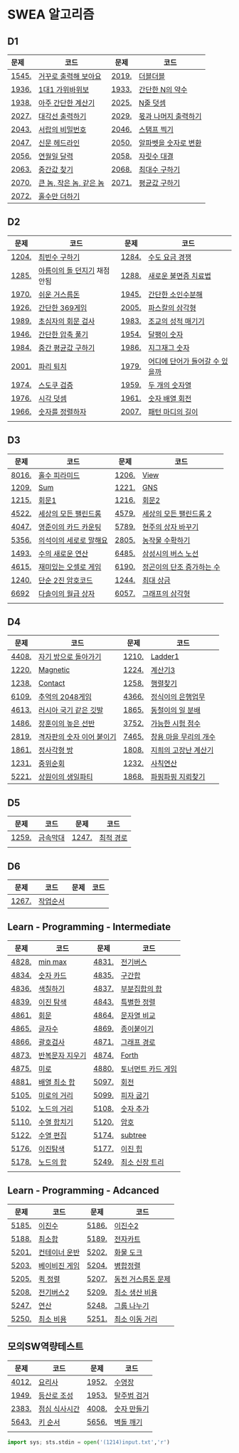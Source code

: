 # SWEA 알고리즘

## D1

| 문제                                                         | 코드                                    | 문제                                                         | 코드                                 |
| :----------------------------------------------------------- | --------------------------------------- | ------------------------------------------------------------ | ------------------------------------ |
| [1545.](https://swexpertacademy.com/main/code/problem/problemDetail.do?contestProbId=AV2gbY0qAAQBBAS0&categoryId=AV2gbY0qAAQBBAS0&categoryType=CODE#) | [거꾸로 출력해 보아요](./D1/1545.py)    | [2019.](https://swexpertacademy.com/main/code/problem/problemDetail.do?contestProbId=AV5QDEX6AqwDFAUq&categoryId=AV5QDEX6AqwDFAUq&categoryType=CODE) | [더블더블](./D1/2019.py)             |
| [1936.](https://swexpertacademy.com/main/code/problem/problemDetail.do?contestProbId=AV5PjKXKALcDFAUq&categoryId=AV5PjKXKALcDFAUq&categoryType=CODE) | [1대1 가위바위보](./D1/1936.py)         | [1933.](https://swexpertacademy.com/main/code/problem/problemDetail.do?contestProbId=AV5PhcWaAKIDFAUq&categoryId=AV5PhcWaAKIDFAUq&categoryType=CODE) | [간단한 N의 약수](./D1/1933.py)      |
| [1938.](https://swexpertacademy.com/main/code/problem/problemDetail.do?contestProbId=AV5PjsYKAMIDFAUq&categoryId=AV5PjsYKAMIDFAUq&categoryType=CODE) | [아주 간단한 계산기](./D1/1938.py)      | [2025.](https://swexpertacademy.com/main/code/problem/problemDetail.do?contestProbId=AV5QFZtaAscDFAUq&categoryId=AV5QFZtaAscDFAUq&categoryType=CODE) | [N줄 덧셈](./D1/2025.py)             |
| [2027.](https://swexpertacademy.com/main/code/problem/problemDetail.do?contestProbId=AV5QFuZ6As0DFAUq&categoryId=AV5QFuZ6As0DFAUq&categoryType=CODE) | [대각선 출력하기](./D1/2027.py)         | [2029.](https://swexpertacademy.com/main/code/problem/problemDetail.do?contestProbId=AV5QGNvKAtEDFAUq&categoryId=AV5QGNvKAtEDFAUq&categoryType=CODE) | [몫과 나머지 출력하기](./D1/2029.py) |
| [2043.](https://swexpertacademy.com/main/code/problem/problemDetail.do?contestProbId=AV5QJ_8KAx8DFAUq&categoryId=AV5QJ_8KAx8DFAUq&categoryType=CODE) | [서랍의 비밀번호](./D1/2043.py)         | [2046.](https://swexpertacademy.com/main/code/problem/problemDetail.do?contestProbId=AV5QKdT6AyYDFAUq&categoryId=AV5QKdT6AyYDFAUq&categoryType=CODE) | [스탬프 찍기](./D1/2046.py)          |
| [2047.](https://swexpertacademy.com/main/code/problem/problemDetail.do?contestProbId=AV5QKsLaAy0DFAUq&categoryId=AV5QKsLaAy0DFAUq&categoryType=CODE) | [신문 헤드라인](./D1/2047.py)           | [2050.](https://swexpertacademy.com/main/code/problem/problemDetail.do?contestProbId=AV5QLGxKAzQDFAUq&categoryId=AV5QLGxKAzQDFAUq&categoryType=CODE) | [알파벳을 숫자로 변환](./D1/2050.py) |
| [2056.](https://swexpertacademy.com/main/code/problem/problemDetail.do?contestProbId=AV5QLkdKAz4DFAUq&categoryId=AV5QLkdKAz4DFAUq&categoryType=CODE) | [연월일 달력](./D1/2056.py)             | [2058.](https://swexpertacademy.com/main/code/problem/problemDetail.do?contestProbId=AV5QPRjqA10DFAUq&categoryId=AV5QPRjqA10DFAUq&categoryType=CODE) | [자릿수 대결](./D1/2058.py)          |
| [2063.](https://swexpertacademy.com/main/code/problem/problemDetail.do?contestProbId=AV5QPsXKA2UDFAUq&categoryId=AV5QPsXKA2UDFAUq&categoryType=CODE) | [중간값 찾기](./D1/2063.py)             | [2068.](https://swexpertacademy.com/main/code/problem/problemDetail.do?contestProbId=AV5QQhbqA4QDFAUq&categoryId=AV5QQhbqA4QDFAUq&categoryType=CODE) | [최대수 구하기](./D1/2068.py)        |
| [2070.](https://swexpertacademy.com/main/code/problem/problemDetail.do?contestProbId=AV5QQ6qqA40DFAUq&categoryId=AV5QQ6qqA40DFAUq&categoryType=CODE) | [큰 놈, 작은 놈, 같은 놈](./D1/2070.py) | [2071.](https://swexpertacademy.com/main/code/problem/problemDetail.do?contestProbId=AV5QRnJqA5cDFAUq&categoryId=AV5QRnJqA5cDFAUq&categoryType=CODE) | [평균값 구하기](./D1/2071.py)        |
| [2072.](https://swexpertacademy.com/main/code/problem/problemDetail.do?contestProbId=AV5QSEhaA5sDFAUq&categoryId=AV5QSEhaA5sDFAUq&categoryType=CODE) | [홀수만 더하기](./D1/2072.py)           |                                                              |                                      |

## D2

| 문제                                                         | 코드                                         | 문제                                                         | 코드                                           |
| ------------------------------------------------------------ | -------------------------------------------- | ------------------------------------------------------------ | ---------------------------------------------- |
| [1204.](https://swexpertacademy.com/main/code/problem/problemDetail.do?contestProbId=AV13zo1KAAACFAYh&categoryId=AV13zo1KAAACFAYh&categoryType=CODE) | [최빈수 구하기](./D2/1204.py)                | [1284.](https://swexpertacademy.com/main/code/problem/problemDetail.do?contestProbId=AV189xUaI8UCFAZN&categoryId=AV189xUaI8UCFAZN&categoryType=CODE) | [수도 요금 경쟁](./D2/1284.py)                 |
| [1285.](https://swexpertacademy.com/main/code/problem/problemDetail.do?contestProbId=AV18-stqI8oCFAZN&categoryId=AV18-stqI8oCFAZN&categoryType=CODE) | [아름이의 돌 던지기](./D2/1285.py) 채점 안됨 | [1288.](https://swexpertacademy.com/main/code/problem/problemDetail.do?contestProbId=AV18_yw6I9MCFAZN&categoryId=AV18_yw6I9MCFAZN&categoryType=CODE) | [새로운 불면증 치료법](./D2/1288.py)           |
| [1970.](https://swexpertacademy.com/main/code/problem/problemDetail.do?contestProbId=AV5PsIl6AXIDFAUq&categoryId=AV5PsIl6AXIDFAUq&categoryType=CODE) | [쉬운 거스름돈](./D2/1970.py)                | [1945.](https://swexpertacademy.com/main/code/problem/problemDetail.do?contestProbId=AV5Pl0Q6ANQDFAUq&categoryId=AV5Pl0Q6ANQDFAUq&categoryType=CODE) | [간단한 소인수분해](./D2/1945.py)              |
| [1926.](https://www.swexpertacademy.com/main/code/problem/problemDetail.do?contestProbId=AV5PTeo6AHUDFAUq&categoryId=AV5PTeo6AHUDFAUq&categoryType=CODE) | [간단한 369게임](./D2/1926.py)               | [2005.](https://www.swexpertacademy.com/main/code/problem/problemDetail.do?contestProbId=AV5P0-h6Ak4DFAUq&categoryId=AV5P0-h6Ak4DFAUq&categoryType=CODE) | [파스칼의 삼각형](./D2/2005.py)                |
| [1989.](https://www.swexpertacademy.com/main/code/problem/problemDetail.do?contestProbId=AV5PyTLqAf4DFAUq&categoryId=AV5PyTLqAf4DFAUq&categoryType=CODE) | [초심자의 회문 검사](./D2/1989.py)           | [1983.](https://www.swexpertacademy.com/main/code/problem/problemDetail.do?contestProbId=AV5PwGK6AcIDFAUq&categoryId=AV5PwGK6AcIDFAUq&categoryType=CODE) | [조교의 성적 매기기](./D2/1983.py)             |
| [1946.](https://www.swexpertacademy.com/main/code/problem/problemDetail.do?contestProbId=AV5PmkDKAOMDFAUq&categoryId=AV5PmkDKAOMDFAUq&categoryType=CODE) | [간단한 압축 풀기](./D2/1946.py)             | [1954.](https://www.swexpertacademy.com/main/code/problem/problemDetail.do?contestProbId=AV5PobmqAPoDFAUq) | [달팽이 숫자](./D2/1954.py)                    |
| [1984.](https://www.swexpertacademy.com/main/code/problem/problemDetail.do?contestProbId=AV5Pw_-KAdcDFAUq&categoryId=AV5Pw_-KAdcDFAUq&categoryType=CODE) | [중간 평균값 구하기](./D2/1984.py)           | [1986.](https://www.swexpertacademy.com/main/code/problem/problemDetail.do?contestProbId=AV5PxmBqAe8DFAUq&categoryId=AV5PxmBqAe8DFAUq&categoryType=CODE) | [지그재그 숫자](./D2/1986.py)                  |
| [2001.](https://www.swexpertacademy.com/main/code/problem/problemDetail.do?contestProbId=AV5PzOCKAigDFAUq) | [파리 퇴치](./D2/2001.py)                    | [1979.](https://www.swexpertacademy.com/main/code/problem/problemDetail.do?contestProbId=AV5PuPq6AaQDFAUq&categoryId=AV5PuPq6AaQDFAUq&categoryType=CODE) | [어디에 단어가 들어갈 수 있을까](./D2/1979.py) |
| [1974.](https://swexpertacademy.com/main/code/problem/problemDetail.do?contestProbId=AV5Psz16AYEDFAUq) | [스도쿠 검증](./D2/1974.py)                  | [1959.](https://swexpertacademy.com/main/code/problem/problemDetail.do?contestProbId=AV5PpoFaAS4DFAUq&categoryId=AV5PpoFaAS4DFAUq&categoryType=CODE) | [두 개의 숫자열](./D2/1959.py)                 |
| [1976.](https://swexpertacademy.com/main/code/problem/problemDetail.do?contestProbId=AV5PttaaAZIDFAUq) | [시각 덧셈](./D2/1976.py)                    | [1961.](https://swexpertacademy.com/main/code/problem/problemDetail.do?contestProbId=AV5Pq-OKAVYDFAUq) | [숫자 배열 회전](./D2/1961.py)                 |
| [1966.](https://swexpertacademy.com/main/code/problem/problemDetail.do?contestProbId=AV5PrmyKAWEDFAUq) | [숫자를 정렬하자](./D2/1966.py)              | [2007.](https://swexpertacademy.com/main/code/problem/problemDetail.do?contestProbId=AV5P1kNKAl8DFAUq) | [패턴 마디의 길이](./D2/2007.py)               |
|                                                              |                                              |                                                              |                                                |

## D3

| 문제                                                         | 코드                                   | 문제                                                         | 코드                                      |
| ------------------------------------------------------------ | -------------------------------------- | ------------------------------------------------------------ | ----------------------------------------- |
| [8016.](https://swexpertacademy.com/main/code/problem/problemDetail.do?contestProbId=AWvzGUKKPVwDFASy&categoryId=AWvzGUKKPVwDFASy&categoryType=CODE&&&) | [홀수 피라미드](./D3/8016.py)          | [1206.](https://www.swexpertacademy.com/main/code/problem/problemDetail.do?contestProbId=AV134DPqAA8CFAYh) | [View](./D3/1206.py)                      |
| [1209.](https://www.swexpertacademy.com/main/code/problem/problemDetail.do?contestProbId=AV13_BWKACUCFAYh&categoryId=AV13_BWKACUCFAYh&categoryType=CODE) | [Sum](./D3/1209.py)                    | [1221.](https://swexpertacademy.com/main/code/problem/problemDetail.do?contestProbId=AV14jJh6ACYCFAYD&categoryId=AV14jJh6ACYCFAYD&categoryType=CODE) | [GNS](./D3/1221.py)                       |
| [1215.](https://swexpertacademy.com/main/code/problem/problemDetail.do?contestProbId=AV14QpAaAAwCFAYi) | [회문1](./D3/1215.py)                  | [1216.](https://swexpertacademy.com/main/code/problem/problemDetail.do?contestProbId=AV14Rq5aABUCFAYi&categoryId=AV14Rq5aABUCFAYi&categoryType=CODE) | [회문2](./D3/1216.py)                     |
| [4522.](https://swexpertacademy.com/main/code/problem/problemDetail.do?contestProbId=AWO6Oao6N4QDFAWw&categoryId=AWO6Oao6N4QDFAWw&categoryType=CODE) | [세상의 모든 팰린드롬](./D3/4522.py)   | [4579.](https://swexpertacademy.com/main/code/problem/problemDetail.do?contestProbId=AWQAz7IqAH8DFAWh&categoryId=AWQAz7IqAH8DFAWh&categoryType=CODE) | [세상의 모든 팰린드롬 2](./D3/4579.py)    |
| [4047.](https://swexpertacademy.com/main/code/problem/problemDetail.do?contestProbId=AWIsY84KEPMDFAWN&categoryId=AWIsY84KEPMDFAWN&categoryType=CODE) | [영준이의 카드 카운팅](./D3/4047.py)   | [5789.](https://swexpertacademy.com/main/code/problem/problemDetail.do?contestProbId=AWYygN36Qn8DFAVm) | [현주의 상자 바꾸기](./D3/5789.py)        |
| [5356.](https://swexpertacademy.com/main/code/problem/problemDetail.do?contestProbId=AWVWgkP6sQ0DFAUO&categoryId=AWVWgkP6sQ0DFAUO&categoryType=CODE) | [의석이의 세로로 말해요](./D3/5356.py) | [2805.](https://swexpertacademy.com/main/code/problem/problemDetail.do?contestProbId=AV7GLXqKAWYDFAXB&categoryId=AV7GLXqKAWYDFAXB&categoryType=CODE) | [농작물 수확하기](./D3/2805.py)           |
| [1493.](https://swexpertacademy.com/main/code/problem/problemDetail.do?contestProbId=AV2b-QGqADMBBASw&categoryId=AV2b-QGqADMBBASw&categoryType=CODE) | [수의 새로운 연산](./D3/1493.py)       | [6485.](https://swexpertacademy.com/main/code/problem/problemDetail.do?contestProbId=AWczm7QaACgDFAWn&categoryId=AWczm7QaACgDFAWn&categoryType=CODE) | [삼성시의 버스 노선](./D3/6485.py)        |
| [4615.](https://swexpertacademy.com/main/code/problem/problemDetail.do?contestProbId=AWQmA4uK8ygDFAXj&categoryId=AWQmA4uK8ygDFAXj&categoryType=CODE) | [재미있는 오셀로 게임](./D3/4615.py)   | [6190.](https://swexpertacademy.com/main/code/problem/problemDetail.do?contestProbId=AWcPjEuKAFgDFAU4&categoryId=AWcPjEuKAFgDFAU4&categoryType=CODE) | [정곤이의 단조 증가하는 수](./D3/6190.py) |
| [1240.](https://swexpertacademy.com/main/code/problem/problemDetail.do?contestProbId=AV15FZuqAL4CFAYD&categoryId=AV15FZuqAL4CFAYD&categoryType=CODE) | [단순 2진 암호코드](./D3/1240.py)      | [1244.](https://swexpertacademy.com/main/code/problem/problemDetail.do?contestProbId=AV15Khn6AN0CFAYD&categoryId=AV15Khn6AN0CFAYD&categoryType=CODE) | [최대 상금](./D4/1244.py)                 |
| [6692](https://swexpertacademy.com/main/code/problem/problemDetail.do?contestProbId=AWdXofhKFkADFAWn&categoryId=AWdXofhKFkADFAWn&categoryType=CODE) | [다솔이의 월급 상자](./D3/6692.py)     | [6057.](https://swexpertacademy.com/main/code/problem/problemDetail.do?contestProbId=AWbHcWd6AFcDFAV0) | [그래프의 삼각형](./D3/6057.py)           |
|                                                              |                                        |                                                              |                                           |

## D4

| 문제                                                         | 코드                                      | 문제                                                         | 코드                                  |
| ------------------------------------------------------------ | ----------------------------------------- | ------------------------------------------------------------ | ------------------------------------- |
| [4408.](https://swexpertacademy.com/main/code/problem/problemDetail.do?contestProbId=AWNcJ2sapZMDFAV8&categoryId=AWNcJ2sapZMDFAV8&categoryType=CODE) | [자기 방으로 돌아가기](./D4/4408.py)      | [1210.](https://swexpertacademy.com/main/code/problem/problemDetail.do?contestProbId=AV14ABYKADACFAYh&categoryId=AV14ABYKADACFAYh&categoryType=CODE) | [Ladder1](./D4/1210.py)               |
| [1220.](https://swexpertacademy.com/main/code/problem/problemDetail.do?contestProbId=AV14hwZqABsCFAYD&categoryId=AV14hwZqABsCFAYD&categoryType=CODE) | [Magnetic](./D4/1220.py)                  | [1224.](https://swexpertacademy.com/main/code/problem/problemDetail.do?contestProbId=AV14tDX6AFgCFAYD&categoryId=AV14tDX6AFgCFAYD&categoryType=CODE) | [계산기3](./D4/1224.py)               |
| [1238.](https://swexpertacademy.com/main/code/problem/problemDetail.do?contestProbId=AV15B1cKAKwCFAYD&categoryId=AV15B1cKAKwCFAYD&categoryType=CODE) | [Contact](./D4/1238.py)                   | [1258.](https://swexpertacademy.com/main/code/problem/problemDetail.do?contestProbId=AV18LoAqItcCFAZN&categoryId=AV18LoAqItcCFAZN&categoryType=CODE) | [행렬찾기](./D4/1258.py)              |
| [6109.](https://swexpertacademy.com/main/code/problem/problemDetail.do?contestProbId=AWbrg9uabZsDFAWQ&categoryId=AWbrg9uabZsDFAWQ&categoryType=CODE) | [추억의 2048게임](./D4/6109.py)           | [4366.](https://swexpertacademy.com/main/code/problem/problemDetail.do?contestProbId=AWMeRLz6kC0DFAXd&categoryId=AWMeRLz6kC0DFAXd&categoryType=CODE) | [정식이의 은행업무](./D4/4366.py)     |
| [4613.](https://swexpertacademy.com/main/code/problem/problemDetail.do?contestProbId=AWQl9TIK8qoDFAXj&categoryId=AWQl9TIK8qoDFAXj&categoryType=CODE) | [러시아 국기 같은 깃발](./D4/4613.py)     | [1865.](https://swexpertacademy.com/main/code/problem/problemDetail.do?contestProbId=AV5LuHfqDz8DFAXc&categoryId=AV5LuHfqDz8DFAXc&categoryType=CODE) | [동철이의 일 분배](./D4/1865.py)      |
| [1486.](https://swexpertacademy.com/main/code/problem/problemDetail.do?contestProbId=AV2b7Yf6ABcBBASw&categoryId=AV2b7Yf6ABcBBASw&categoryType=CODE) | [장훈이의 높은 선반](./D4/1486.py)        | [3752.](https://swexpertacademy.com/main/code/problem/problemDetail.do?contestProbId=AWHPkqBqAEsDFAUn&categoryId=AWHPkqBqAEsDFAUn&categoryType=CODE) | [가능한 시험 점수](./D4/3752.py)      |
| [2819.](https://swexpertacademy.com/main/code/problem/problemDetail.do?contestProbId=AV7I5fgqEogDFAXB&categoryId=AV7I5fgqEogDFAXB&categoryType=CODE) | [격자판의 숫자 이어 붙이기](./D4/2819.py) | [7465.](https://swexpertacademy.com/main/code/problem/problemDetail.do?contestProbId=AWngfZVa9XwDFAQU&categoryId=AWngfZVa9XwDFAQU&categoryType=CODE) | [창용 마을 무리의 개수](./D4/7465.py) |
| [1861.](https://swexpertacademy.com/main/code/problem/problemDetail.do?contestProbId=AV5LtJYKDzsDFAXc&categoryId=AV5LtJYKDzsDFAXc&categoryType=CODE) | [정사각형 방](./D4/1861.py)               | [1808.](https://swexpertacademy.com/main/code/problem/problemDetail.do?contestProbId=AV4yC3pqCegDFAUx&categoryId=AV4yC3pqCegDFAUx&categoryType=CODE) | [지희의 고장난 계산기](./D4/1808.py)  |
| [1231.](https://swexpertacademy.com/main/code/problem/problemDetail.do?contestProbId=AV140YnqAIECFAYD&categoryId=AV140YnqAIECFAYD&categoryType=CODE) | [중위순회](./D4/1231.py)                  | [1232.](https://swexpertacademy.com/main/code/problem/problemDetail.do?contestProbId=AV141J8KAIcCFAYD&categoryId=AV141J8KAIcCFAYD&categoryType=CODE) | [사칙연산](./D4/1232.py)              |
| [5221.](https://swexpertacademy.com/main/code/problem/problemDetail.do?contestProbId=AWWO3kT6F2oDFAV4&categoryId=AWWO3kT6F2oDFAV4&categoryType=CODE) | [상원이의 생일파티](./D4/5521.py)         | [1868.](https://swexpertacademy.com/main/code/problem/problemDetail.do?contestProbId=AV5LwsHaD1MDFAXc&categoryId=AV5LwsHaD1MDFAXc&categoryType=CODE) | [파핑파핑 지뢰찾기](./D4/1868.py)     |





## D5

| 문제                                                         | 코드                     | 문제                                                         | 코드                      |
| ------------------------------------------------------------ | ------------------------ | ------------------------------------------------------------ | ------------------------- |
| [1259.](https://www.swexpertacademy.com/main/code/problem/problemDetail.do?contestProbId=AV18NaZqIt8CFAZN) | [금속막대](./D5/1259.py) | [1247.](https://swexpertacademy.com/main/code/problem/problemDetail.do?contestProbId=AV15OZ4qAPICFAYD&categoryId=AV15OZ4qAPICFAYD&categoryType=CODE) | [최적 경로](./D5/1247.py) |
|                                                              |                          |                                                              |                           |



## D6

| 문제                                                         | 코드                     | 문제 | 코드 |
| ------------------------------------------------------------ | ------------------------ | ---- | ---- |
| [1267.](https://swexpertacademy.com/main/code/problem/problemDetail.do?contestProbId=AV18TrIqIwUCFAZN&categoryId=AV18TrIqIwUCFAZN&categoryType=CODE) | [작업순서](./D6/1267.py) |      |      |





## Learn - Programming - Intermediate

| 문제                                                         | 코드                             | 문제                                                         | 코드                                |
| ------------------------------------------------------------ | -------------------------------- | ------------------------------------------------------------ | ----------------------------------- |
| [4828.](https://www.swexpertacademy.com/main/learn/course/subjectDetail.do?courseId=AVuPDN86AAXw5UW6&subjectId=AWOVFCzaqeUDFAWg) | [min max](./LPI/4828.py)         | [4831.](https://www.swexpertacademy.com/main/learn/course/subjectDetail.do?courseId=AVuPDN86AAXw5UW6&subjectId=AWOVFCzaqeUDFAWg) | [전기버스](./LPI/4831.py)           |
| [4834.](https://www.swexpertacademy.com/main/learn/course/subjectDetail.do?courseId=AVuPDN86AAXw5UW6&subjectId=AWOVFCzaqeUDFAWg) | [숫자 카드](./LPI/4834.py)       | [4835.](https://www.swexpertacademy.com/main/learn/course/subjectDetail.do?courseId=AVuPDN86AAXw5UW6&subjectId=AWOVFCzaqeUDFAWg) | [구간합](./LPI/4835.py)             |
| [4836.](https://www.swexpertacademy.com/main/learn/course/subjectDetail.do?courseId=AVuPDN86AAXw5UW6&subjectId=AWOVF-WqqecDFAWg) | [색칠하기](./LPI/4836.py)        | [4837.](https://www.swexpertacademy.com/main/learn/course/subjectDetail.do?courseId=AVuPDN86AAXw5UW6&subjectId=AWOVF-WqqecDFAWg) | [부분집합의 합](./LPI/4837.py)      |
| [4839.](https://www.swexpertacademy.com/main/learn/course/subjectDetail.do?courseId=AVuPDN86AAXw5UW6&subjectId=AWOVF-WqqecDFAWg) | [이진 탐색](./LPI/4839.py)       | [4843.](https://www.swexpertacademy.com/main/learn/course/subjectDetail.do?courseId=AVuPDN86AAXw5UW6&subjectId=AWOVF-WqqecDFAWg) | [특별한 정렬](./LPI/4843.py)        |
| [4861.](https://swexpertacademy.com/main/learn/course/subjectDetail.do?courseId=AVuPDN86AAXw5UW6&subjectId=AWOVGOEKqeoDFAWg#) | [회문](./LPI/4861.py)            | [4864.](https://swexpertacademy.com/main/learn/course/subjectDetail.do?courseId=AVuPDN86AAXw5UW6&subjectId=AWOVGOEKqeoDFAWg#) | [문자열 비교](./LPI/4864.py)        |
| [4865.](https://swexpertacademy.com/main/learn/course/subjectDetail.do?courseId=AVuPDN86AAXw5UW6&subjectId=AWOVGOEKqeoDFAWg#) | [글자수](./LPI/4865.py)          | [4869.](https://swexpertacademy.com/main/learn/course/subjectDetail.do?courseId=AVuPDN86AAXw5UW6&subjectId=AWOVHzyqqe8DFAWg#) | [종이붙이기](./LPI/4869.py)         |
| [4866.](https://swexpertacademy.com/main/learn/course/subjectDetail.do?courseId=AVuPDN86AAXw5UW6&subjectId=AWOVHzyqqe8DFAWg#) | [괄호검사](./LPI/4866.py)        | [4871.](https://swexpertacademy.com/main/learn/course/subjectDetail.do?courseId=AVuPDN86AAXw5UW6&subjectId=AWOVHzyqqe8DFAWg#) | [그래프 경로](./LPI/4871.py)        |
| [4873.](https://swexpertacademy.com/main/learn/course/subjectDetail.do?courseId=AVuPDN86AAXw5UW6&subjectId=AWOVHzyqqe8DFAWg#) | [반복문자 지우기](./LPI/4873.py) | [4874.](https://swexpertacademy.com/main/learn/course/subjectDetail.do?courseId=AVuPDN86AAXw5UW6&subjectId=AWOVIc7KqfQDFAWg) | [Forth](./LPI/4874.py)              |
| [4875.](https://swexpertacademy.com/main/learn/course/subjectDetail.do?courseId=AVuPDN86AAXw5UW6&subjectId=AWOVIc7KqfQDFAWg) | [미로](./LPI/4875.py)            | [4880.](https://swexpertacademy.com/main/learn/course/subjectDetail.do?courseId=AVuPDN86AAXw5UW6&subjectId=AWOVIc7KqfQDFAWg) | [토너먼트 카드 게임](./LPI/4880.py) |
| [4881.](https://swexpertacademy.com/main/learn/course/subjectDetail.do?courseId=AVuPDN86AAXw5UW6&subjectId=AWOVIc7KqfQDFAWg) | [배열 최소 합](./LPI/4881.py)    | [5097.](https://swexpertacademy.com/main/learn/course/subjectDetail.do?courseId=AVuPDN86AAXw5UW6&subjectId=AWOVIoJqqfYDFAWg) | [회전](./LPI/5097.py)               |
| [5105.](https://swexpertacademy.com/main/learn/course/subjectDetail.do?courseId=AVuPDN86AAXw5UW6&subjectId=AWOVIoJqqfYDFAWg) | [미로의 거리](./LPI/5105.py)     | [5099.](https://swexpertacademy.com/main/learn/course/subjectDetail.do?courseId=AVuPDN86AAXw5UW6&subjectId=AWOVIoJqqfYDFAWg) | [피자 굽기](./LPI/5099.py)          |
| [5102.](https://swexpertacademy.com/main/learn/course/subjectDetail.do?courseId=AVuPDN86AAXw5UW6&subjectId=AWOVIoJqqfYDFAWg) | [노드의 거리](./LPI/5102.py)     | [5108.](https://swexpertacademy.com/main/learn/course/subjectDetail.do?courseId=AVuPDN86AAXw5UW6&subjectId=AWOVJ1r6qfkDFAWg) | [숫자 추가](./LPI/5108.py)          |
| [5110.](https://swexpertacademy.com/main/learn/course/subjectDetail.do?courseId=AVuPDN86AAXw5UW6&subjectId=AWOVJ1r6qfkDFAWg) | [수열 합치기](./LPI/5110.py)     | [5120.](https://swexpertacademy.com/main/learn/course/subjectDetail.do?courseId=AVuPDN86AAXw5UW6&subjectId=AWOVJ1r6qfkDFAWg) | [암호](./LPI/5120.py)               |
| [5122.](https://swexpertacademy.com/main/learn/course/subjectDetail.do?courseId=AVuPDN86AAXw5UW6&subjectId=AWOVJ1r6qfkDFAWg) | [수열 편집](./LPI/5122.py)       | [5174.](https://swexpertacademy.com/main/learn/course/subjectDetail.do?courseId=AVuPDN86AAXw5UW6&subjectId=AWOVJ-_6qfsDFAWg) | [subtree](./LPI/5174.py)            |
| [5176.](https://swexpertacademy.com/main/learn/course/subjectDetail.do?courseId=AVuPDN86AAXw5UW6&subjectId=AWOVJ-_6qfsDFAWg) | [이진탐색](./LPI/5176.py)        | [5177.](https://swexpertacademy.com/main/learn/course/subjectDetail.do?courseId=AVuPDN86AAXw5UW6&subjectId=AWOVJ-_6qfsDFAWg) | [이진 힙](./LPI/5177.py)            |
| [5178.](https://swexpertacademy.com/main/learn/course/subjectDetail.do?courseId=AVuPDN86AAXw5UW6&subjectId=AWOVJ-_6qfsDFAWg) | [노드의 합](./LPI/5178.py)       | [5249.](https://swexpertacademy.com/main/learn/course/subjectDetail.do?courseId=AVuPDYSqAAbw5UW6&subjectId=AWUYHO7a2JoDFAVT) | [최소 신장 트리](./LPA/5249.py)     |
|                                                              |                                  |                                                              |                                     |

## Learn - Programming - Adcanced

| 문제                                                         | 코드                           | 문제                                                         | 코드                                |
| ------------------------------------------------------------ | ------------------------------ | ------------------------------------------------------------ | ----------------------------------- |
| [5185.](https://swexpertacademy.com/main/learn/course/subjectDetail.do?courseId=AVuPDYSqAAbw5UW6&subjectId=AWUYDLaK1kMDFAVT) | [이진수](./LPA/5185.py)        | [5186.](https://swexpertacademy.com/main/learn/course/subjectDetail.do?courseId=AVuPDYSqAAbw5UW6&subjectId=AWUYDLaK1kMDFAVT) | [이진수2](./LPA/5186.py)            |
| [5188.](https://swexpertacademy.com/main/learn/course/subjectDetail.do?courseId=AVuPDYSqAAbw5UW6&subjectId=AWUYDrI61lYDFAVT) | [최소합](./LPA/5188.py)        | [5189.](https://swexpertacademy.com/main/learn/course/subjectDetail.do?courseId=AVuPDYSqAAbw5UW6&subjectId=AWUYDrI61lYDFAVT#) | [전자카트](./LPA/5189.py)           |
| [5201.](https://swexpertacademy.com/main/learn/course/subjectDetail.do?courseId=AVuPDYSqAAbw5UW6&subjectId=AWUYEGw61n8DFAVT#) | [컨테이너 운반](./LPA/5201.py) | [5202.](https://swexpertacademy.com/main/learn/course/subjectDetail.do?courseId=AVuPDYSqAAbw5UW6&subjectId=AWUYEGw61n8DFAVT) | [화물 도크](./LPA/5202.py)          |
| [5203.](https://swexpertacademy.com/main/learn/course/subjectDetail.do?courseId=AVuPDYSqAAbw5UW6&subjectId=AWUYEGw61n8DFAVT) | [베이비진 게임](./LPA/5203.py) | [5204.](https://swexpertacademy.com/main/learn/course/subjectDetail.do?courseId=AVuPDYSqAAbw5UW6&subjectId=AWUYFsQq11kDFAVT#) | [병합정렬](./LPA/5204.py)           |
| [5205.](https://swexpertacademy.com/main/learn/course/subjectDetail.do?courseId=AVuPDYSqAAbw5UW6&subjectId=AWUYFsQq11kDFAVT) | [퀵 정렬](./LPA/5205.py)       | [5207.](https://swexpertacademy.com/main/learn/course/subjectDetail.do?courseId=AVuPDYSqAAbw5UW6&subjectId=AWUYFsQq11kDFAVT) | [동전 거스름돈 문제](./LPA/5207.py) |
| [5208.](https://swexpertacademy.com/main/learn/course/subjectDetail.do?courseId=AVuPDYSqAAbw5UW6&subjectId=AWUYGf7K180DFAVT#) | [전기버스2](./LPA/5208.py)     | [5209.](https://swexpertacademy.com/main/learn/course/subjectDetail.do?courseId=AVuPDYSqAAbw5UW6&subjectId=AWUYGf7K180DFAVT#) | [최소 생산 비용](./LPA/5209.py)     |
| [5247.](https://swexpertacademy.com/main/learn/course/subjectDetail.do?courseId=AVuPDYSqAAbw5UW6&subjectId=AWUYG3y62EcDFAVT) | [연산](./LPA/5247.py)          | [5248.](https://swexpertacademy.com/main/learn/course/subjectDetail.do?courseId=AVuPDYSqAAbw5UW6&subjectId=AWUYG3y62EcDFAVT) | [그룹 나누기](./LPA/5248.py)        |
| [5250.](https://swexpertacademy.com/main/learn/course/subjectDetail.do?courseId=AVuPDYSqAAbw5UW6&subjectId=AWUYHO7a2JoDFAVT) | [최소 비용](./LPA/5250.py)     | [5251.](https://swexpertacademy.com/main/learn/course/subjectDetail.do?courseId=AVuPDYSqAAbw5UW6&subjectId=AWUYHO7a2JoDFAVT) | [최소 이동 거리](./LPA/5251.py)     |



## 모의SW역량테스트

| 문제                                                         | 코드                      | 문제                                                         | 코드                     |
| ------------------------------------------------------------ | ------------------------- | ------------------------------------------------------------ | ------------------------ |
| [4012.](https://swexpertacademy.com/main/code/problem/problemDetail.do?contestProbId=AWIeUtVakTMDFAVH&categoryId=AWIeUtVakTMDFAVH&categoryType=CODE) | [요리사](./4012.py)       | [1952.](https://swexpertacademy.com/main/code/problem/problemDetail.do?contestProbId=AV5PpFQaAQMDFAUq&categoryId=AV5PpFQaAQMDFAUq&categoryType=CODE) | [수영장](./1952.py)      |
| [1949.](https://swexpertacademy.com/main/code/problem/problemDetail.do?contestProbId=AV5PoOKKAPIDFAUq&categoryId=AV5PoOKKAPIDFAUq&categoryType=CODE) | [등산로 조성](./1949.py)  | [1953.](https://swexpertacademy.com/main/code/problem/problemDetail.do?contestProbId=AV5PpLlKAQ4DFAUq&categoryId=AV5PpLlKAQ4DFAUq&categoryType=CODE) | [탈주범 검거](./1953.py) |
| [2383.](https://swexpertacademy.com/main/code/problem/problemDetail.do?contestProbId=AV5-BEE6AK0DFAVl&categoryId=AV5-BEE6AK0DFAVl&categoryType=CODE) | [점심 식사시간](/2383.py) | [4008.](https://swexpertacademy.com/main/code/problem/problemDetail.do?contestProbId=AWIeRZV6kBUDFAVH&categoryId=AWIeRZV6kBUDFAVH&categoryType=CODE) | [숫자 만들기](./4008.py) |
| [5643.](https://swexpertacademy.com/main/code/problem/problemDetail.do?contestProbId=AWXQsLWKd5cDFAUo&categoryId=AWXQsLWKd5cDFAUo&categoryType=CODE) | [키 순서](./5643.py)      | [5656.](https://swexpertacademy.com/main/code/problem/problemDetail.do?contestProbId=AWXRQm6qfL0DFAUo&categoryId=AWXRQm6qfL0DFAUo&categoryType=CODE) | [벽돌 깨기](./5656.py)   |
|                                                              |                           |                                                              |                          |

```python
import sys; sts.stdin = open('(1214)input.txt','r')
```









